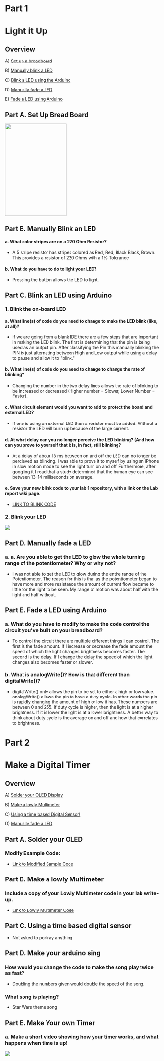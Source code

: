 # Part 1
# Light it Up
## Overview

A) [Set up a breadboard](https://github.com/SamyAbisaleh/Interactive-Lab-Hub/blob/master/Lab%201/Alt%20Lab%201%20Arduino%20Deep%20Dive.md#part-a-set-up-bread-board)

B) [Manually blink a LED](https://github.com/SamyAbisaleh/Interactive-Lab-Hub/blob/master/Lab%201Alt%20Lab%201%20Arduino%20Deep%20Dive.md#part-b-manually-blink-an-led)

C) [Blink a LED using the Arduino](https://github.com/SamyAbisaleh/Interactive-Lab-Hub/blob/master/Lab%201/Alt%20Lab%201%20Arduino%20Deep%20Dive.md#part-c-blink-an-led-using-arduino)

D) [Manually fade a LED](https://github.com/SamyAbisaleh/Interactive-Lab-Hub/blob/master/Lab%201/Alt%20Lab%201%20Arduino%20Deep%20Dive.md#part-d-manually-fade-a-led)

E) [Fade a LED using Arduino](https://github.com/SamyAbisaleh/Interactive-Lab-Hub/blob/master/Lab%201/Alt%20Lab%201%20Arduino%20Deep%20Dive.md#part-e-fade-a-led-using-arduino)


## Part A. Set Up Bread Board
<img src="https://github.com/SamyAbisaleh/Interactive-Lab-Hub/blob/master/Lab%201/Breadboard.jpg" width="200" height="300">


## Part B. Manually Blink an LED
#### a. What color stripes are on a 220 Ohm Resistor?
* A 5 stripe resistor has stripes colored as Red, Red, Black Black, Brown. This provides a resistor of 220 Ohms with a 1% Tolerance

#### b. What do you have to do to light your LED?
* Pressing the button allows the LED to light. 


## Part C. Blink an LED using Arduino

### 1. Blink the on-board LED
#### a. What line(s) of code do you need to change to make the LED blink (like, at all)?
* If we are going from a blank IDE there are a few steps that are important in making the LED blink. The first is determining that the pin is being used as an output pin. After classifying the Pin this manually blinking the PIN is just alternating between High and Low output while using a delay to pause and allow it to "blink."

#### b. What line(s) of code do you need to change to change the rate of blinking?
* Changing the number in the two delay lines allows the rate of blinking to be increased or decreased (Higher number = Slower, Lower Number = Faster).

#### c. What circuit element would you want to add to protect the board and external LED?
* If one is using an external LED then a resistor must be added. Without a resistor the LED will burn up because of the large current. 

#### d. At what delay can you no longer perceive the LED blinking? (And how can you prove to yourself that it is, in fact, still blinking?
* At a delay of about 13 ms between on and off the LED can no longer be percieved as blinking. I was able to prove it to myself by using an iPhone in slow motion mode to see the light turn on and off. Furthermore, after googling it I read that a study determined that the human eye can see between 13-14 milliseconds on average.

#### e. Save your new blink code to your lab 1 repository, with a link on the Lab report wiki page.
* [LINK TO BLINK CODE](https://github.com/SamyAbisaleh/Interactive-Lab-Hub/blob/master/Lab%201/Blink.ino)


### 2. Blink your LED
<img src="https://github.com/SamyAbisaleh/Interactive-Lab-Hub/blob/master/Lab%201/blink.gif">


## Part D. Manually fade a LED
### a. a. Are you able to get the LED to glow the whole turning range of the potentiometer? Why or why not?
* I was not able to get the LED to glow during the entire range of the Potentiometer. The reason for this is that as the potentiometer began to have more and more resistance the amount of current flow became to little for the light to be seen. My range of motion was about half with the light and half without.


## Part E. Fade a LED using Arduino 
### a. What do you have to modify to make the code control the circuit you've built on your breadboard?
* To control the circuit there are multiple different things I can control. The first is the fade amount. If I increase or decrease the fade amount the speed of which the light changes brightness becomes faster. The second is the delay. If I change the delay the speed of which the light changes also becomes faster or slower. 

### b. What is analogWrite()? How is that different than digitalWrite()?
* digitalWrite() only allows the pin to be set to either a high or low value. analogWrite() allows the pin to have a duty cycle. In other words the pin is rapidly changing the amount of high or low it has. These numbers are between 0 and 255. If duty cycle is higher, then the light is at a higher brightness. If it is lower the light is at a lower brightness. A better way to think about duty cycle is the average on and off and how that correlates to brightness. 


# Part 2
# Make a Digital Timer
## Overview

A) [Solder your OLED Display](https://github.com/SamyAbisaleh/Interactive-Lab-Hub/blob/master/Lab%201/Alt%20Lab%201%20Arduino%20Deep%20Dive.md#part-a-solder-your-oled)

B) [Make a lowly Multimeter](https://github.com/SamyAbisaleh/Interactive-Lab-Hub/blob/master/Lab%201Alt%20Lab%201%20Arduino%20Deep%20Dive.md#part-b-make-a-lowly-multimeter)

C) [Using a time based Digital Sensor!](https://github.com/SamyAbisaleh/Interactive-Lab-Hub/blob/master/Lab%201/Alt%20Lab%201%20Arduino%20Deep%20Dive.md#part-c-usin-a-time-based-digital-sensor)

D) [Manually fade a LED](https://github.com/SamyAbisaleh/Interactive-Lab-Hub/blob/master/Lab%201/Alt%20Lab%201%20Arduino%20Deep%20Dive.md#part-d-make-your-arduino-sing)

## Part A. Solder your OLED
### Modify Example Code:

* [Link to Modified Sample Code](https://github.com/SamyAbisaleh/Interactive-Lab-Hub/blob/master/Lab%201/Display_A0.ino)

## Part B. Make a lowly Multimeter
### Include a copy of your Lowly Multimeter code in your lab write-up.
* [Link to Lowly Multimeter Code](https://github.com/SamyAbisaleh/Interactive-Lab-Hub/blob/master/Lab%201/Lowly_Multimeter.ino)

## Part C. Using a time based digital sensor
* Not asked to portray anything

## Part D. Make your arduino sing

### How would you change the code to make the song play twice as fast?
* Doubling the numbers given would double the speed of the song. 

### What song is playing?
* Star Wars theme song

## Part E. Make Your own Timer
### a. Make a short video showing how your timer works, and what happens when time is up!
<img src="https://github.com/SamyAbisaleh/Interactive-Lab-Hub/blob/master/Lab%201/Final%20Gif.gif">


